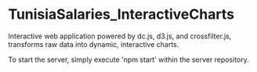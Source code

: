 # TunisiaSalaries_InteractiveCharts
Interactive web application powered by dc.js, d3.js, and crossfilter.js, transforms raw data into dynamic, interactive charts.

To start the server, simply execute 'npm start' within the server repository.
